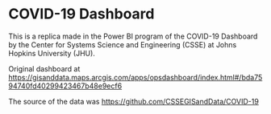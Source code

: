 # COVID-19 Dashboard

This is a replica made in the Power BI program of the COVID-19 Dashboard by the Center for Systems Science and Engineering (CSSE) at Johns Hopkins University (JHU).

Original dashboard at https://gisanddata.maps.arcgis.com/apps/opsdashboard/index.html#/bda7594740fd40299423467b48e9ecf6

The source of the data was https://github.com/CSSEGISandData/COVID-19

